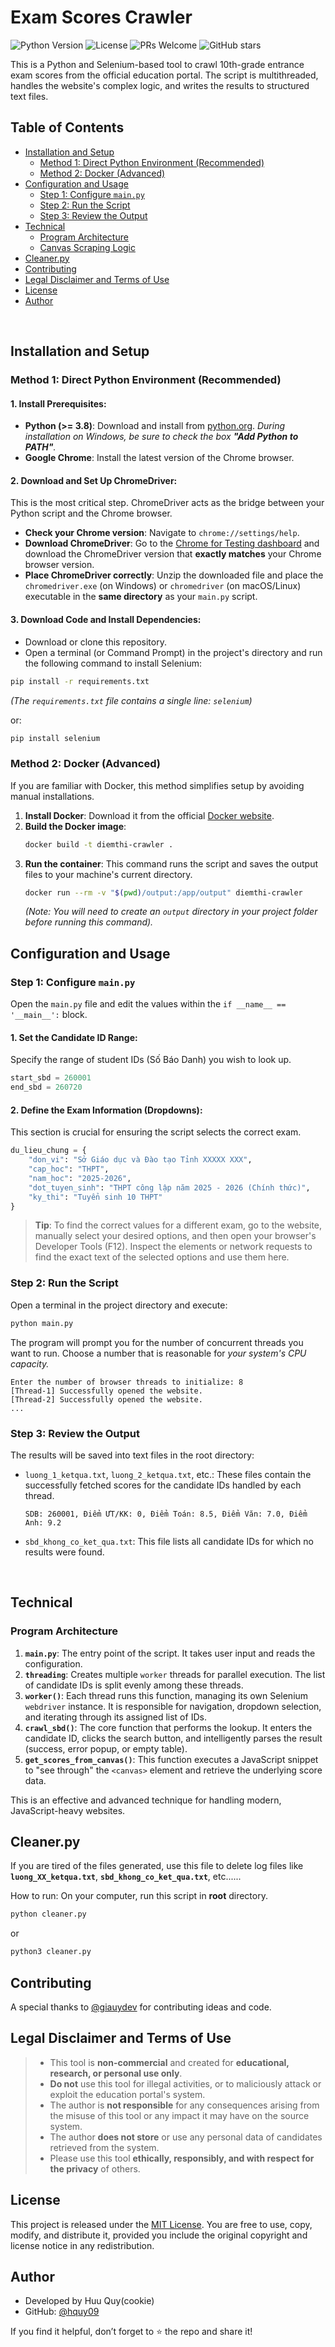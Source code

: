 # Exam Scores Crawler
![Python Version](https://img.shields.io/badge/Python-3.8+-blue.svg)
![License](https://img.shields.io/badge/License-MIT-green.svg)
![PRs Welcome](https://img.shields.io/badge/PRs-welcome-brightgreen.svg)
![GitHub stars](https://img.shields.io/github/stars/hquy09/exam-crawler?style=social)

This is a Python and Selenium-based tool to crawl 10th-grade entrance exam scores from the official education portal. The script is multithreaded, handles the website's complex logic, and writes the results to structured text files.


## Table of Contents
  - [Installation and Setup](https://www.google.com/search?q=%23installation-and-setup)
      - [Method 1: Direct Python Environment (Recommended)](https://www.google.com/search?q=%23method-1-direct-python-environment-recommended)
      - [Method 2: Docker (Advanced)](https://www.google.com/search?q=%23method-2-docker-advanced)
  - [Configuration and Usage](https://www.google.com/search?q=%23configuration-and-usage)
      - [Step 1: Configure `main.py`](https://www.google.com/search?q=%23step-1-configure-mainpy)
      - [Step 2: Run the Script](https://www.google.com/search?q=%23step-2-run-the-script)
      - [Step 3: Review the Output](https://www.google.com/search?q=%23step-3-review-the-output)
  - [Technical](https://www.google.com/search?q=%23technical-deep-dive)
      - [Program Architecture](https://www.google.com/search?q=%23program-architecture)
      - [Canvas Scraping Logic](https://www.google.com/search?q=%23canvas-scraping-logic)
  - [Cleaner.py](https://www.google.com/search?q=cleaner+file+python&oq=cleaner+file+python&gs_lcrp=EgZjaHJvbWUyBggAEEUYOTIKCAEQABgIGA0YHjINCAIQABiGAxiABBiKBTIHCAMQABjvBTIHCAQQABjvBdIBCDMzNzRqMGo3qAIAsAIA&sourceid=chrome&ie=UTF-8)
  - [Contributing](https://www.google.com/search?q=%23contributing)
  - [Legal Disclaimer and Terms of Use](https://www.google.com/search?q=%23legal-disclaimer-and-terms-of-use)
  - [License](https://www.google.com/search?q=%23license)
  - [Author](https://www.google.com/search?q=%23author)

<br>

## Installation and Setup

### Method 1: Direct Python Environment (Recommended)

#### 1\. Install Prerequisites:

  - **Python (\>= 3.8)**: Download and install from [python.org](https://www.python.org/).
    *During installation on Windows, be sure to check the box **"Add Python to PATH"**.*
  - **Google Chrome**: Install the latest version of the Chrome browser.

#### 2\. Download and Set Up ChromeDriver:

This is the most critical step. ChromeDriver acts as the bridge between your Python script and the Chrome browser.

  - **Check your Chrome version**: Navigate to `chrome://settings/help`.
  - **Download ChromeDriver**: Go to the [Chrome for Testing dashboard](https://googlechromelabs.github.io/chrome-for-testing/) and download the ChromeDriver version that **exactly matches** your Chrome browser version.
  - **Place ChromeDriver correctly**: Unzip the downloaded file and place the `chromedriver.exe` (on Windows) or `chromedriver` (on macOS/Linux) executable in the **same directory** as your `main.py` script.

#### 3\. Download Code and Install Dependencies:

  - Download or clone this repository.
  - Open a terminal (or Command Prompt) in the project's directory and run the following command to install Selenium:

<!-- end list -->

```bash
pip install -r requirements.txt
```

*(The `requirements.txt` file contains a single line: `selenium`)*

or:

 ```bash
pip install selenium
```

### Method 2: Docker (Advanced)

If you are familiar with Docker, this method simplifies setup by avoiding manual installations.

1.  **Install Docker**: Download it from the official [Docker website](https://www.docker.com/).
2.  **Build the Docker image**:
    ```bash
    docker build -t diemthi-crawler .
    ```
3.  **Run the container**: This command runs the script and saves the output files to your machine's current directory.
    ```bash
    docker run --rm -v "$(pwd)/output:/app/output" diemthi-crawler
    ```
    *(Note: You will need to create an `output` directory in your project folder before running this command).*

## Configuration and Usage

### Step 1: Configure `main.py`

Open the `main.py` file and edit the values within the `if __name__ == '__main__':` block.

#### 1\. Set the Candidate ID Range:

Specify the range of student IDs (Số Báo Danh) you wish to look up.

```python
start_sbd = 260001
end_sbd = 260720
```

#### 2\. Define the Exam Information (Dropdowns):

This section is crucial for ensuring the script selects the correct exam.

```python
du_lieu_chung = {
    "don_vi": "Sở Giáo dục và Đào tạo Tỉnh XXXXX XXX",
    "cap_hoc": "THPT",
    "nam_hoc": "2025-2026",
    "dot_tuyen_sinh": "THPT công lập năm 2025 - 2026 (Chính thức)",
    "ky_thi": "Tuyển sinh 10 THPT"
}
```

> **Tip**: To find the correct values for a different exam, go to the website, manually select your desired options, and then open your browser's Developer Tools (F12). Inspect the elements or network requests to find the exact text of the selected options and use them here.

### Step 2: Run the Script

Open a terminal in the project directory and execute:

```bash
python main.py
```

The program will prompt you for the number of concurrent threads you want to run. Choose a number that is reasonable for *your system's CPU capacity.*

```
Enter the number of browser threads to initialize: 8
[Thread-1] Successfully opened the website.
[Thread-2] Successfully opened the website.
...
```

### Step 3: Review the Output

The results will be saved into text files in the root directory:

  * `luong_1_ketqua.txt`, `luong_2_ketqua.txt`, etc.: These files contain the successfully fetched scores for the candidate IDs handled by each thread.
    ```
    SDB: 260001, Điểm ƯT/KK: 0, Điểm Toán: 8.5, Điểm Văn: 7.0, Điểm Anh: 9.2
    ```
  * `sbd_khong_co_ket_qua.txt`: This file lists all candidate IDs for which no results were found.

<br>

## Technical 

### Program Architecture

1.  **`main.py`**: The entry point of the script. It takes user input and reads the configuration.
2.  **`threading`**: Creates multiple `worker` threads for parallel execution. The list of candidate IDs is split evenly among these threads.
3.  **`worker()`**: Each thread runs this function, managing its own Selenium `webdriver` instance. It is responsible for navigation, dropdown selection, and iterating through its assigned list of IDs.
4.  **`crawl_sbd()`**: The core function that performs the lookup. It enters the candidate ID, clicks the search button, and intelligently parses the result (success, error popup, or empty table).
5.  **`get_scores_from_canvas()`**: This function executes a JavaScript snippet to "see through" the `<canvas>` element and retrieve the underlying score data.

This is an effective and advanced technique for handling modern, JavaScript-heavy websites.

## Cleaner.py

If you are tired of the files generated, use this file to delete log files like **`luong_XX_ketqua.txt`**, **`sbd_khong_co_ket_qua.txt`**, etc......

How to run: 
On your computer, run this script in **root** directory.

```bash
python cleaner.py
```

or

```bash
python3 cleaner.py
```

## Contributing

A special thanks to [@giauydev](https://github.com/giauydev) for contributing ideas and code.



## Legal Disclaimer and Terms of Use

>   - This tool is **non-commercial** and created for **educational, research, or personal use only**.
>   - **Do not** use this tool for illegal activities, or to maliciously attack or exploit the education portal's system.
>   - The author is **not responsible** for any consequences arising from the misuse of this tool or any impact it may have on the source system.
>   - The author **does not store** or use any personal data of candidates retrieved from the system.
>   - Please use this tool **ethically, responsibly, and with respect for the privacy** of others.


## License

This project is released under the [MIT License](https://opensource.org/licenses/MIT). You are free to use, copy, modify, and distribute it, provided you include the original copyright and license notice in any redistribution.


## Author

  - Developed by Huu Quy(cookie)
  - GitHub: [@hquy09](https://github.com/hquy09)

If you find it helpful, don’t forget to ⭐ the repo and share it!
